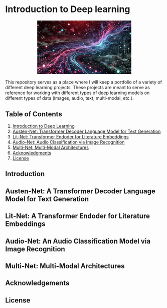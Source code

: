 # Introduction to Deep learning

<p align="center">
  <img src="img1.PNG" width="300" />
</p>

This repository serves as a place where I will keep a portfolio of a variety of different deep learning projects. These projects are meant to serve as reference for working with different types of deep learning models on different types of data (images, audio, text, multi-modal, etc.).

## Table of Contents
1. [Introduction to Deep Learning](#intro)
2. [Austen-Net: Transformer Decoder Language Model for Text Generation](#austen-net)
3. [Lit-Net: Transformer Endoder for Literature Embeddings](#lit-net)
4. [Audio-Net: Audio Classification via Image Recognition](#audio-net)
5. [Multi-Net: Multi-Modal Architectures](#multi-net)
6. [Acknowledgments](#acknowledgments)
7. [License](#license)

## Introduction



## Austen-Net: A Transformer Decoder Language Model for Text Generation



## Lit-Net: A Transformer Endoder for Literature Embeddings



## Audio-Net: An Audio Classification Model via Image Recognition



## Multi-Net: Multi-Modal Architectures



## Acknowledgements



## License







